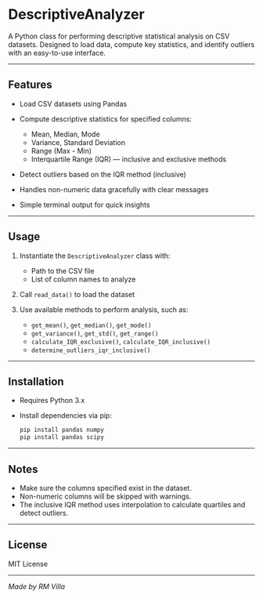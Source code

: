 # DescriptiveAnalyzer

A Python class for performing descriptive statistical analysis on CSV datasets. Designed to load data, compute key statistics, and identify outliers with an easy-to-use interface.

---

## Features

* Load CSV datasets using Pandas
* Compute descriptive statistics for specified columns:

  * Mean, Median, Mode
  * Variance, Standard Deviation
  * Range (Max - Min)
  * Interquartile Range (IQR) — inclusive and exclusive methods
* Detect outliers based on the IQR method (inclusive)
* Handles non-numeric data gracefully with clear messages
* Simple terminal output for quick insights

---

## Usage

1. Instantiate the `DescriptiveAnalyzer` class with:

   * Path to the CSV file
   * List of column names to analyze

2. Call `read_data()` to load the dataset

3. Use available methods to perform analysis, such as:

   * `get_mean()`, `get_median()`, `get_mode()`
   * `get_variance()`, `get_std()`, `get_range()`
   * `calculate_IQR_exclusive()`, `calculate_IQR_inclusive()`
   * `determine_outliers_iqr_inclusive()`

---

## Installation

* Requires Python 3.x
* Install dependencies via pip:

  ```bash
  pip install pandas numpy
  pip install pandas scipy
  
  ```

---

## Notes

* Make sure the columns specified exist in the dataset.
* Non-numeric columns will be skipped with warnings.
* The inclusive IQR method uses interpolation to calculate quartiles and detect outliers.

---

## License

MIT License

---

*Made by RM Villa*
